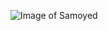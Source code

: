 ![Image of Samoyed](https://www.keystonepuppies.com/puppy/samoyed-puppies-for-sale-in-pa/ginger-4#gallery)
